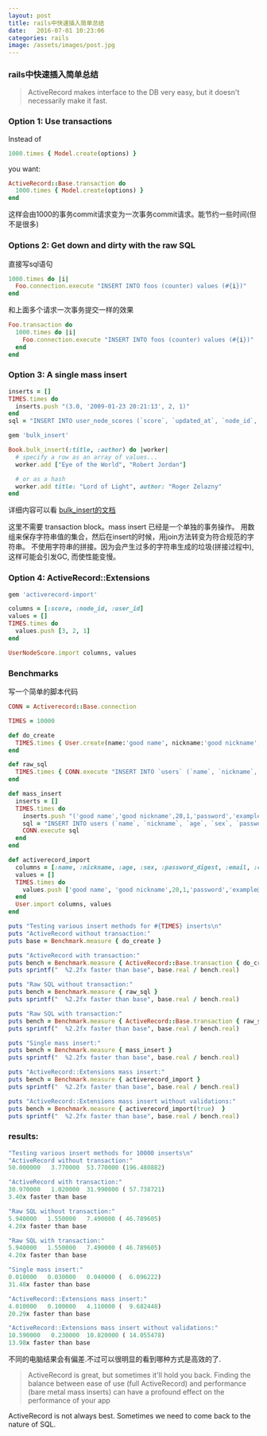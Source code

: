 ```yaml
---
layout: post
title: rails中快速插入简单总结
date:   2016-07-01 10:23:06
categories: rails
image: /assets/images/post.jpg
---
```


### rails中快速插入简单总结

> ActiveRecord makes interface to the DB very easy, but it doesn't necessarily make it fast.

### Option 1: Use transactions

Instead of

```ruby
1000.times { Model.create(options) }
```

you want:

```ruby
ActiveRecord::Base.transaction do
  1000.times { Model.create(options) }
end
```

这样会由1000的事务commit请求变为一次事务commit请求。能节约一些时间(但不是很多)

### Options 2: Get down and dirty with the raw SQL

直接写sql语句

```ruby
1000.times do |i|
  Foo.connection.execute "INSERT INTO foos (counter) values (#{i})"
end
```

和上面多个请求一次事务提交一样的效果

```ruby
Foo.transaction do
  1000.times do |i|
    Foo.connection.execute "INSERT INTO foos (counter) values (#{i})"
  end
end
```

### Option 3: A single mass insert

```ruby
inserts = []
TIMES.times do
  inserts.push "(3.0, '2009-01-23 20:21:13', 2, 1)"
end
sql = "INSERT INTO user_node_scores (`score`, `updated_at`, `node_id`, `user_id`) VALUES #{inserts.join(", ")}"
```

```ruby
gem 'bulk_insert'

Book.bulk_insert(:title, :author) do |worker|
  # specify a row as an array of values...
  worker.add ["Eye of the World", "Robert Jordan"]

  # or as a hash
  worker.add title: "Lord of Light", author: "Roger Zelazny"
end
```

详细内容可以看 [bulk_insert的文档](https://github.com/jamis/bulk_insert)

这里不需要 transaction block。mass insert 已经是一个单独的事务操作。
用数组来保存字符串值的集合，然后在insert的时候，用join方法转变为符合规范的字符串。
不使用字符串的拼接。因为会产生过多的字符串生成的垃圾(拼接过程中),这样可能会引发GC,
而使性能变慢。

### Option 4: ActiveRecord::Extensions

```ruby
gem 'activerecord-import'

columns = [:score, :node_id, :user_id]
values = []
TIMES.times do
  values.push [3, 2, 1]
end

UserNodeScore.import columns, values
```

### Benchmarks

写一个简单的脚本代码

```ruby
CONN = Activerecord::Base.connection

TIMES = 10000

def do_create
  TIMES.times { User.create(name:'good name', nickname:'good nickname', age: 20, sex: 1, password_digest: 'password', email:'example@example.com')}
end

def raw_sql
  TIMES.times { CONN.execute "INSERT INTO `users` (`name`, `nickname`, `age`, `sex`, `password_digest`, `email`, `created_at`, `updated_at`) VALUES('good name', 'good nickname',20,1,'password','example@example.com','2016-07-01 11:21:13', '2016-07-01 11:21:13')" }
end

def mass_insert
  inserts = []
  TIMES.times do
    inserts.push "('good name','good nickname',20,1,'password','example@example.com','2016-07-01 11:21:13', '2016-07-01 11:21:13')"
    sql = "INSERT INTO users (`name`, `nickname`, `age`, `sex`, `password_digest`, `email`, `created_at`, `updated_at`) VALUES #{inserts.join(", ")}"
    CONN.execute sql
  end
end

def activerecord_import
  columns = [:name, :nickname, :age, :sex, :password_digest, :email, :created_at, :updated_at]
  values = []
  TIMES.times do
    values.push ['good name', 'good nickname',20,1,'password','example@example.com','2016-07-01 11:21:13', '2016-07-01 11:21:13']
  end
  User.import columns, values
end

puts "Testing various insert methods for #{TIMES} inserts\n"
puts "ActiveRecord without transaction:"
puts base = Benchmark.measure { do_create }

puts "ActiveRecord with transaction:"
puts bench = Benchmark.measure { ActiveRecord::Base.transaction { do_create } }
puts sprintf("  %2.2fx faster than base", base.real / bench.real)

puts "Raw SQL without transaction:"
puts bench = Benchmark.measure { raw_sql }
puts sprintf("  %2.2fx faster than base", base.real / bench.real)

puts "Raw SQL with transaction:"
puts bench = Benchmark.measure { ActiveRecord::Base.transaction { raw_sql } }
puts sprintf("  %2.2fx faster than base", base.real / bench.real)

puts "Single mass insert:"
puts bench = Benchmark.measure { mass_insert }
puts sprintf("  %2.2fx faster than base", base.real / bench.real)

puts "ActiveRecord::Extensions mass insert:"
puts bench = Benchmark.measure { activerecord_import }
puts sprintf("  %2.2fx faster than base", base.real / bench.real)

puts "ActiveRecord::Extensions mass insert without validations:"
puts bench = Benchmark.measure { activerecord_import(true)  }
puts sprintf("  %2.2fx faster than base", base.real / bench.real)
```

### results:

```ruby
"Testing various insert methods for 10000 inserts\n"
"ActiveRecord without transaction:"
50.000000   3.770000  53.770000 (196.480882)

"ActiveRecord with transaction:"
30.970000   1.020000  31.990000 ( 57.738721)
3.40x faster than base

"Raw SQL without transaction:"
5.940000   1.550000   7.490000 ( 46.789605)
4.20x faster than base

"Raw SQL with transaction:"
5.940000   1.550000   7.490000 ( 46.789605)
4.20x faster than base

"Single mass insert:"
0.010000   0.030000   0.040000 (  6.096222)
31.48x faster than base

"ActiveRecord::Extensions mass insert:"
4.010000   0.100000   4.110000 (  9.682448)
20.29x faster than base

"ActiveRecord::Extensions mass insert without validations:"
10.590000   0.230000  10.820000 ( 14.055478)
13.98x faster than base
```

不同的电脑结果会有偏差.不过可以很明显的看到哪种方式是高效的了.

> ActiveRecord is great, but sometimes it'll hold you back.
Finding the balance between ease of use (full ActiveRecord) and performance (bare metal mass inserts)
can have a profound effect on the performance of your app

ActiveRecord is not always best. Sometimes we need to come back to the nature of SQL.





















